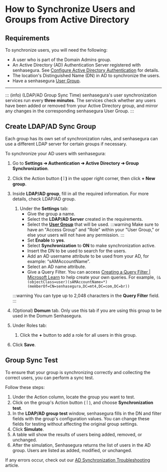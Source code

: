 # How to Synchronize Users and Groups from Active Directory

## **Requirements**

To synchronize users, you will need the following:

- A user who is part of the Domain Admins group.
- An Active Directory (AD) Authentication Server registered with senhasegura. See [Configure Active Directory Authentication](https://docs.senhasegura.io/v3-32/docs/configure-active-directory-authentication) for details.
- The location's Distinguished Name (DN) in AD to synchronize the users.
- Have a senhasegura [User Group](/v3-32/docs/administration-user-groups).

* * *

::: (info) (LDAP/AD Group Sync Time)
senhasegura's user synchronization services run every **three minutes**. The services check whether any users have been added or removed from your Active Directory group, and mirror any changes in the corresponding senhasegura User Group.
:::

## Create LDAP/AD Sync Group

Each group has its own set of synchronization rules, and senhasegura can use a different LDAP server for certain groups if necessary.

To synchronize your AD users with senhasegura:

1. Go to **Settings ➔ Authentication ➔ Active Directory ➔ Group Synchronization**.
2. Click the Action button **( ⁝ )** in the upper right corner, then click **+ New group**.
3. Inside **LDAP/AD group**, fill in all the required information. For more details, check LDAP/AD group.
    1. Under the **Settings** tab:
        - Give the group a name.
        - Select the **LDAP/AD Server** created in the requirements.
        - Select the **[User Group](/v3-32/docs/administration-user-groups)** that will be used.
     :::warning
    Make sure to have an "Access Group" and "Role" within your "User Group," or else your users will not have any permission.
    :::
        - Set **Enable** to **yes**.
        - Select **Synchronization** to **ON** to make synchronization active.
        - Insert the DN to be used to search for the users.
        - Add an AD username attribute to be used from your AD, for example: “sAMAccountName”.
        - Select an AD name attribute.
        - Give a Query Filter. You can access [Creating a Query Filter | Microsoft Learn](https://learn.microsoft.com/en-us/windows/win32/ad/creating-a-query-filter)  to help create your own queries. For example, `(&(objectClass=user)(sAMAccountName=*)(memberOf=CN=senhasegura,DC=mt4,DC=com,DC=br))`

     :::warning
    You can type up to 2,048 characters in the **Query Filter** field.
    :::
4. (Optional) **Domum** tab. Only use this tab if you are using this group to be used in the Domum Senhasegura.
5. Under Roles tab:
    1. Click the **+** button to add a role for all users in this group.
6. Click **Save**.


## Group Sync Test

To ensure that your group is synchronizing correctly and collecting the correct users, you can perform a sync test.

Follow these steps:

1. Under the Action column, locate the group you want to test.
2. Click on the group's Action button ( **⁝** ), and choose **Synchronization test**.
3. In the **LDAP/AD group test** window, senhasegura fills in the DN and filter fields with the group's configuration values. You can change these fields for testing without affecting the original group settings.
4. Click **Simulate**.
5. A table will show the results of users being added, removed, or unchanged.
6. After the simulation, Senhasegura returns the list of users in the AD group. Users are listed as added, modified, or unchanged.

If any errors occur, check out our [AD Synchronization Troubleshooting](/v3-32/docs/user-management-troubleshooting) article.
